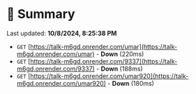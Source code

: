 # 📖 Summary
Last updated: **10/8/2024, 8:25:38 PM**

- `GET` [https://talk-m6gd.onrender.com/umar](https://talk-m6gd.onrender.com/umar) - **Down** (220ms)
- `GET` [https://talk-m6gd.onrender.com/9337](https://talk-m6gd.onrender.com/9337) - **Down** (188ms)
- `GET` [https://talk-m6gd.onrender.com/umar920](https://talk-m6gd.onrender.com/umar920) - **Down** (180ms)
